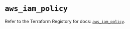 # `aws_iam_policy`

Refer to the Terraform Registory for docs: [`aws_iam_policy`](https://registry.terraform.io/providers/hashicorp/aws/5.5.0/docs/resources/iam_policy).
